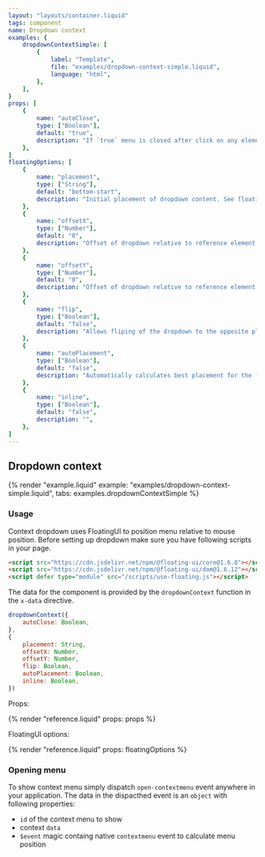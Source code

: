 ```yaml
---
layout: "layouts/container.liquid"
tags: component
name: Dropdown context
examples: {
    dropdownContextSimple: [
        {
            label: "Template",
            file: "examples/dropdown-context-simple.liquid",
            language: "html",
        },
    ],
}
props: [
    {
        name: "autoClose",
        type: ["Boolean"],
        default: "true",
        description: "If `true` menu is closed after click on any element inside.",
    },
]
floatingOptions: [
    {
        name: "placement",
        type: ["String"],
        default: "bottom-start",
        description: "Initial placement of dropdown content. See floatingUI documentation for valid values.",
    },
    {
        name: "offsetX",
        type: ["Number"],
        default: "0",
        description: "Offset of dropdown relative to reference element.",
    },
    {
        name: "offsetY",
        type: ["Number"],
        default: "0",
        description: "Offset of dropdown relative to reference element.",
    },
    {
        name: "flip",
        type: ["Boolean"],
        default: "false",
        description: "Allows fliping of the dropdown to the opposite placement if outside of current view.",
    },
    {
        name: "autoPlacement",
        type: ["Boolean"],
        default: "false",
        description: "Automatically calculates best placement for the floating element.",
    },
    {
        name: "inline",
        type: ["Boolean"],
        default: "false",
        description: "",
    },
]
---
```

## Dropdown context

{% render "example.liquid" example: "examples/dropdown-context-simple.liquid", tabs: examples.dropdownContextSimple %}

### Usage

Context dropdown uses FloatingUI to position menu relative to mouse position. Before setting up dropdown make sure you have following scripts in your page.

```html
<script src="https://cdn.jsdelivr.net/npm/@floating-ui/core@1.6.8"></script>
<script src="https://cdn.jsdelivr.net/npm/@floating-ui/dom@1.6.12"></script>
<script defer type="module" src="/scripts/use-floating.js"></script>
```

The data for the component is provided by the `dropdownContext` function in the `x-data` directive.

```javascript
dropdownContext({
    autoClose: Boolean,
},
{
    placement: String,
    offsetX: Number,
    offsetY: Number,
    flip: Boolean,
    autoPlacement: Boolean,
    inline: Boolean,
})
```
Props:

{% render "reference.liquid" props: props %}

FloatingUI options:

{% render "reference.liquid" props: floatingOptions %}

### Opening menu

To show context menu simply dispatch `open-contextmenu` event anywhere in your application. The data in the dispacthed event is an `object` with following properties:
- `id` of the context menu to show
- context `data`
- `$event` magic containg native `contextmenu` event to calculate menu position
